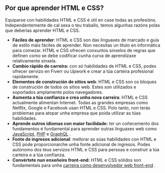 ## Por que aprender HTML e CSS?

Equiparse con habilidades HTML e CSS é útil en case todas as profesións. Independentemente de cal sexa o teu traballo, temos algunhas razóns polas que deberías aprender HTML e CSS. 

- **Fáciles de aprender**: HTML e CSS son das linguaxes de marcado e guía de estilo máis fáciles de aprender. Non necesitas un título en informática para comezar. HTML e CSS ofrecen conxuntos sinxelos de regras que definen como se debe codificar cunha curva de aprendizaxe relativamente sinxela.
- **Cambio rápido de carreira:** con só habilidades de HTML e CSS, podes ofrecer servizo en Fiverr ou Upwork e crear a túa carteira profesional rapidamente.
- **Elementos de construción de sitios web**: HTML e CSS son os bloques de construción de todos os sitios web. Estes son utilizados e soportados amplamente polos navegadores.
- **Aumenta a túa confianza e crea unha nova carreira**: HTML e CSS actualmente alimentan Internet. Todas as grandes empresas como Netflix, Google e Facebook usan HTML e CSS. Polo tanto, non terás problemas para atopar unha empresa que poida utilizar as túas habilidades.
- **Aprende outros idiomas con maior facilidade:** ter un coñecemento dos fundamentos é fundamental para aprender outras linguaxes web como [JavaScript](https://booksoncode.com/articles/javascript-books-for-beginners), [PHP](https://booksoncode.com/articles/best-php-books-for-beginners) e [GraphQL](https://booksoncode.com/articles/best-graphql-books) .
- **Fonte de ingresos adicional**: mellorar as súas habilidades con HTML e CSS pode proporcionarche unha fonte adicional de ingresos. Podes autónomo dos teus servizos HTML e CSS para persoas e construír a túa carteira e a túa confianza.
- **Convértete nun enxeñeiro front-end:** HTML e CSS sólidos son fundamentais para unha [carreira como desenvolvedor web front-end](https://booksoncode.com/articles/front-end-developers) .